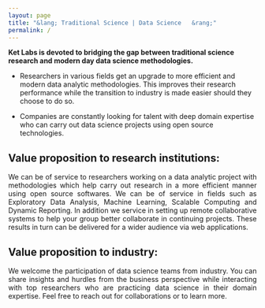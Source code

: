 ```yaml
---
layout: page
title: "&lang; Traditional Science | Data Science	&rang;"
permalink: /
---    
```


__Ket Labs is devoted to bridging the gap between traditional science research and modern day data science methodologies.__ 

 * Researchers in various fields get an upgrade to more efficient and modern data analytic methodologies. This improves their research performance while the transition to industry is made easier should they choose to do so.

 * Companies are constantly looking for talent with deep domain expertise who can carry out data science projects using open source technologies.    
 

## Value proposition to research institutions: 
<p style="text-align: justify;">
We can be of service to researchers working on a data analytic project with methodologies which help carry out research in a more efficient manner using open source softwares. We can be of service in fields such as Exploratory Data Analysis, Machine Learning, Scalable Computing and Dynamic Reporting. In addition we service in setting up remote collaborative systems to help your group better collaborate in continuing projects. These results in turn can be delivered for a wider audience via web applications.         
</p>

## Value proposition to industry:       
<p style="text-align: justify;">
We welcome the participation of data science teams from industry. You can share insights and hurdles from the business perspective while interacting with top researchers who are practicing data science in their domain expertise. Feel free to reach out for collaborations or to learn more.       
</p>   
